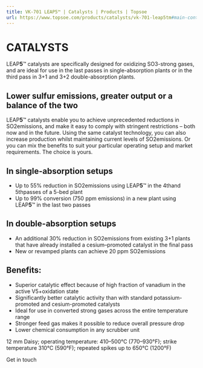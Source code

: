 ```yaml
---
title: VK-701 LEAP5™ | Catalysts | Products | Topsoe
url: https://www.topsoe.com/products/catalysts/vk-701-leap5tm#main-content
---
```


# CATALYSTS

LEAP**5**™ catalysts are specifically designed for oxidizing SO3-strong gases, and are ideal for use in the last passes in single-absorption plants or in the third pass in 3+1 and 3+2 double-absorption plants.

## Lower sulfur emissions, greater output or a balance of the two

LEAP**5**™ catalysts enable you to achieve unprecedented reductions in SO2emissions, and make it easy to comply with stringent restrictions – both now and in the future. Using the same catalyst technology, you can also increase production whilst maintaining current levels of SO2emissions. Or you can mix the benefits to suit your particular operating setup and market requirements. The choice is yours.

## In single-absorption setups

- Up to 55% reduction in SO2emissions using LEAP**5**™ in the 4thand 5thpasses of a 5-bed plant
- Up to 99% conversion (750 ppm emissions) in a new plant using LEAP**5**™ in the last two passes

## In double-absorption setups

- An additional 30% reduction in SO2emissions from existing 3+1 plants that have already installed a cesium–promoted catalyst in the final pass
- New or revamped plants can achieve 20 ppm SO2emissions

## Benefits:

- Superior catalytic effect because of high fraction of vanadium in the active V5+oxidation state
- Significantly better catalytic activity than with standard potassium-promoted and cesium-promoted catalysts
- Ideal for use in converted strong gases across the entire temperature range
- Stronger feed gas makes it possible to reduce overall pressure drop
- Lower chemical consumption in any scrubber unit

12 mm Daisy; operating temperature: 410–500°C (770–930°F); strike temperature 310°C (590°F); repeated spikes up to 650°C (1200°F)

Get in touch